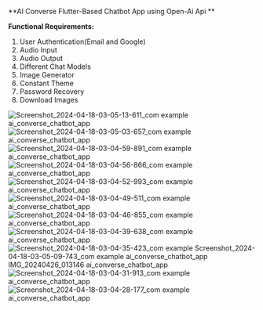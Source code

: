 **AI Converse Flutter-Based Chatbot App using Open-Ai Api **

**Functional Requirements:**
1. User Authentication(Email and Google)
2. Audio Input
3. Audio Output
4. Different Chat Models
5. Image Generator
6. Constant Theme
7. Password Recovery
8. Download Images


![Screenshot_2024-04-18-03-05-13-611_com example ai_converse_chatbot_app](https://github.com/Ahmed-latif/Ai-Converse/assets/105422581/7a02fc1c-740f-4360-acc5-30aafb3a7e90)
![Screenshot_2024-04-18-03-05-03-657_com example ai_converse_chatbot_app](https://github.com/Ahmed-latif/Ai-Converse/assets/105422581/90400a32-34b1-4485-8152-6aa20f348d66)
![Screenshot_2024-04-18-03-04-59-891_com example ai_converse_chatbot_app](https://github.com/Ahmed-latif/Ai-Converse/assets/105422581/ca78afcf-8d91-4911-9950-51ee913dc376)
![Screenshot_2024-04-18-03-04-56-866_com example ai_converse_chatbot_app](https://github.com/Ahmed-latif/Ai-Converse/assets/105422581/d12a4e22-0f3f-424a-992e-5d931a5146c9)
![Screenshot_2024-04-18-03-04-52-993_com example ai_converse_chatbot_app](https://github.com/Ahmed-latif/Ai-Converse/assets/105422581/e7aa0a93-bd6a-4d69-b7e8-f4c6185b6890)
![Screenshot_2024-04-18-03-04-49-511_com example ai_converse_chatbot_app](https://github.com/Ahmed-latif/Ai-Converse/assets/105422581/2bd528cd-e238-4555-b16d-982d69fb0969)
![Screenshot_2024-04-18-03-04-46-855_com example ai_converse_chatbot_app](https://github.com/Ahmed-latif/Ai-Converse/assets/105422581/27e3c663-6d2e-471d-ab79-6827131ae62d)
![Screenshot_2024-04-18-03-04-39-638_com example ai_converse_chatbot_app](https://github.com/Ahmed-latif/Ai-Converse/assets/105422581/3ca4ae27-ebac-4964-af46-a27678b19e01)
![Screenshot_2024-04-18-03-04-35-423_com example ![Screenshot_2024-04-18-03-05-09-743_com example ai_converse_chatbot_app](https://github.com/Ahmed-latif/Ai-Converse/assets/105422581/f74f4fbc-8d4d-4bcb-a82f-64ea504e1288)
![IMG_20240426_013146](https://github.com/Ahmed-latif/Ai-Converse/assets/105422581/55f939b4-3a70-493f-8960-6901b9bd1118)
ai_converse_chatbot_app](https://github.com/Ahmed-latif/Ai-Converse/assets/105422581/12fa11cc-97c3-43cd-9b4f-2826af754b9f)
![Screenshot_2024-04-18-03-04-31-913_com example ai_converse_chatbot_app](https://github.com/Ahmed-latif/Ai-Converse/assets/105422581/3f3f490b-cfef-4600-95e2-f81605f4f401)
![Screenshot_2024-04-18-03-04-28-177_com example ai_converse_chatbot_app](https://github.com/Ahmed-latif/Ai-Converse/assets/105422581/09b0e649-3388-40cc-ae2c-02a7e9eef564)
